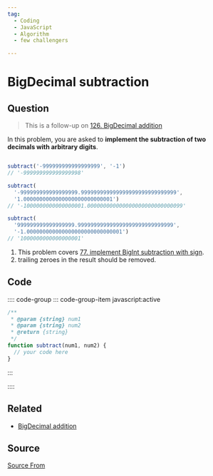 ```yaml
---
tag:
  - Coding
  - JavaScript
  - Algorithm
  - few challengers

---
```

  
# BigDecimal subtraction

## Question
> This is a follow-up on [126\. BigDecimal addition](https://bigfrontend.dev/problem/decimal-addition)

In this problem, you are asked to **implement the subtraction of two decimals with arbitrary digits**.

```js

subtract('-999999999999999999', '-1')
// '-999999999999999998'

subtract(
  '-999999999999999999.999999999999999999999999999999', 
  '1.0000000000000000000000000001')
// '-1000000000000000001.000000000000000000000000000099'

subtract(
  '999999999999999999.999999999999999999999999999999', 
  '-1.000000000000000000000000000001')
// '1000000000000000001'
```

1.  This problem covers [77\. implement BigInt subtraction with sign](https://bigfrontend.dev/problem/implement-BigInt-subtraction-with-sign).
2.  trailing zeroes in the result should be removed.

## Code
:::: code-group
::: code-group-item javascript:active
```javascript
/**
 * @param {string} num1
 * @param {string} num2
 * @return {string}
 */
function subtract(num1, num2) {
  // your code here
}
```
:::
    
::::


## Related

+ [BigDecimal addition](./decimal-addition)
##  Source
[Source From](https://bigfrontend.dev/problem/bigdecimal-subtraction)

  